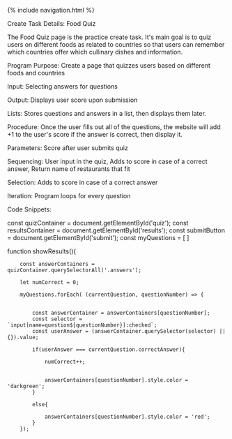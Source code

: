 {% include navigation.html %}

Create Task Details: Food Quiz

The Food Quiz page is the practice create task. It's main goal is to quiz users on different foods as related to countries so that users can remember which countries offer which cullinary dishes and information.

Program Purpose: Create a page that quizzes users based on different foods and countries

Input: Selecting answers for questions

Output: Displays user score upon submission

Lists: Stores questions and answers in a list, then displays them later.

Procedure: Once the user fills out all of the questions, the website will add +1 to the user's score if the answer is correct, then display it.

Parameters: Score after user submits quiz

Sequencing: User input in the quiz, Adds to score in case of a correct answer, Return name of restaurants that fit

Selection: Adds to score in case of a correct answer

Iteration: Program loops for every question

Code Snippets:

const quizContainer = document.getElementById('quiz'); const resultsContainer = document.getElementById('results'); const submitButton = document.getElementById('submit'); const myQuestions = [ ]

function showResults(){

        const answerContainers = quizContainer.querySelectorAll('.answers');

        let numCorrect = 0;

        myQuestions.forEach( (currentQuestion, questionNumber) => {


            const answerContainer = answerContainers[questionNumber];
            const selector = `input[name=question${questionNumber}]:checked`;
            const userAnswer = (answerContainer.querySelector(selector) || {}).value;

            if(userAnswer === currentQuestion.correctAnswer){

                numCorrect++;


                answerContainers[questionNumber].style.color = 'darkgreen';
            }

            else{

                answerContainers[questionNumber].style.color = 'red';
            }
        });
